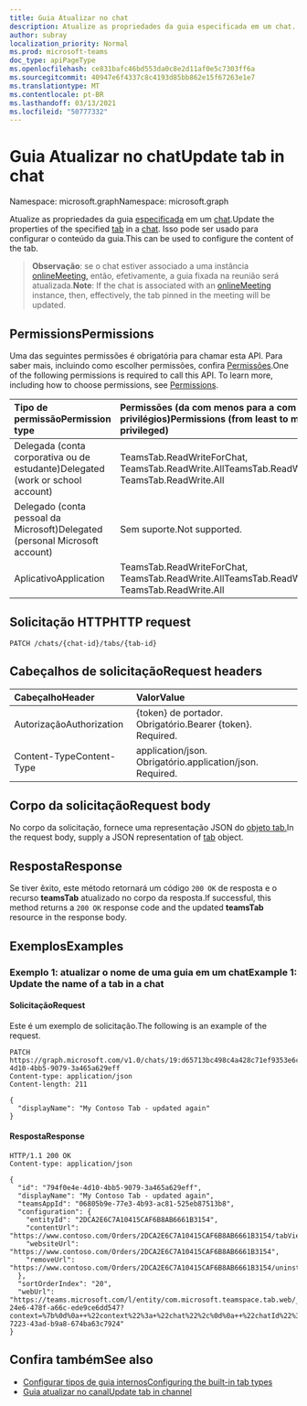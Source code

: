 ```yaml
---
title: Guia Atualizar no chat
description: Atualize as propriedades da guia especificada em um chat.
author: subray
localization_priority: Normal
ms.prod: microsoft-teams
doc_type: apiPageType
ms.openlocfilehash: ce831bafc46bd553da0c8e2d11af0e5c7303ff6a
ms.sourcegitcommit: 40947e6f4337c8c4193d85bb862e15f67263e1e7
ms.translationtype: MT
ms.contentlocale: pt-BR
ms.lasthandoff: 03/13/2021
ms.locfileid: "50777332"
---
```

# <a name="update-tab-in-chat"></a><span data-ttu-id="df402-103">Guia Atualizar no chat</span><span class="sxs-lookup"><span data-stu-id="df402-103">Update tab in chat</span></span>

<span data-ttu-id="df402-104">Namespace: microsoft.graph</span><span class="sxs-lookup"><span data-stu-id="df402-104">Namespace: microsoft.graph</span></span>

<span data-ttu-id="df402-105">Atualize as propriedades da guia [especificada](../resources/teamstab.md) em um [chat](../resources/chat.md).</span><span class="sxs-lookup"><span data-stu-id="df402-105">Update the properties of the specified [tab](../resources/teamstab.md) in a [chat](../resources/chat.md).</span></span> <span data-ttu-id="df402-106">Isso pode ser usado para configurar o conteúdo da guia.</span><span class="sxs-lookup"><span data-stu-id="df402-106">This can be used to configure the content of the tab.</span></span>

> <span data-ttu-id="df402-107">**Observação**: se o chat estiver associado a uma instância [onlineMeeting,](../resources/onlinemeeting.md) então, efetivamente, a guia fixada na reunião será atualizada.</span><span class="sxs-lookup"><span data-stu-id="df402-107">**Note**: If the chat is associated with an [onlineMeeting](../resources/onlinemeeting.md) instance, then, effectively, the tab pinned in the meeting will be updated.</span></span>

## <a name="permissions"></a><span data-ttu-id="df402-108">Permissions</span><span class="sxs-lookup"><span data-stu-id="df402-108">Permissions</span></span>
<span data-ttu-id="df402-p102">Uma das seguintes permissões é obrigatória para chamar esta API. Para saber mais, incluindo como escolher permissões, confira [Permissões](/graph/permissions-reference).</span><span class="sxs-lookup"><span data-stu-id="df402-p102">One of the following permissions is required to call this API. To learn more, including how to choose permissions, see [Permissions](/graph/permissions-reference).</span></span>


|<span data-ttu-id="df402-111">Tipo de permissão</span><span class="sxs-lookup"><span data-stu-id="df402-111">Permission type</span></span>      | <span data-ttu-id="df402-112">Permissões (da com menos para a com mais privilégios)</span><span class="sxs-lookup"><span data-stu-id="df402-112">Permissions (from least to most privileged)</span></span>              |
|:--------------------|:---------------------------------------------------------|
|<span data-ttu-id="df402-113">Delegada (conta corporativa ou de estudante)</span><span class="sxs-lookup"><span data-stu-id="df402-113">Delegated (work or school account)</span></span> | <span data-ttu-id="df402-114">TeamsTab.ReadWriteForChat, TeamsTab.ReadWrite.All</span><span class="sxs-lookup"><span data-stu-id="df402-114">TeamsTab.ReadWriteForChat, TeamsTab.ReadWrite.All</span></span> |
|<span data-ttu-id="df402-115">Delegado (conta pessoal da Microsoft)</span><span class="sxs-lookup"><span data-stu-id="df402-115">Delegated (personal Microsoft account)</span></span> | <span data-ttu-id="df402-116">Sem suporte.</span><span class="sxs-lookup"><span data-stu-id="df402-116">Not supported.</span></span>    |
|<span data-ttu-id="df402-117">Aplicativo</span><span class="sxs-lookup"><span data-stu-id="df402-117">Application</span></span> | <span data-ttu-id="df402-118">TeamsTab.ReadWriteForChat, TeamsTab.ReadWrite.All</span><span class="sxs-lookup"><span data-stu-id="df402-118">TeamsTab.ReadWriteForChat, TeamsTab.ReadWrite.All</span></span> |


## <a name="http-request"></a><span data-ttu-id="df402-119">Solicitação HTTP</span><span class="sxs-lookup"><span data-stu-id="df402-119">HTTP request</span></span>

<!-- {
  "blockType": "ignored"
}
-->
```http
PATCH /chats/{chat-id}/tabs/{tab-id}
```

## <a name="request-headers"></a><span data-ttu-id="df402-120">Cabeçalhos de solicitação</span><span class="sxs-lookup"><span data-stu-id="df402-120">Request headers</span></span>
| <span data-ttu-id="df402-121">Cabeçalho</span><span class="sxs-lookup"><span data-stu-id="df402-121">Header</span></span>       | <span data-ttu-id="df402-122">Valor</span><span class="sxs-lookup"><span data-stu-id="df402-122">Value</span></span> |
|:---------------|:--------|
| <span data-ttu-id="df402-123">Autorização</span><span class="sxs-lookup"><span data-stu-id="df402-123">Authorization</span></span>  | <span data-ttu-id="df402-p103">{token} de portador. Obrigatório.</span><span class="sxs-lookup"><span data-stu-id="df402-p103">Bearer {token}. Required.</span></span>  |
| <span data-ttu-id="df402-126">Content-Type</span><span class="sxs-lookup"><span data-stu-id="df402-126">Content-Type</span></span>  | <span data-ttu-id="df402-p104">application/json. Obrigatório.</span><span class="sxs-lookup"><span data-stu-id="df402-p104">application/json. Required.</span></span>  |

## <a name="request-body"></a><span data-ttu-id="df402-129">Corpo da solicitação</span><span class="sxs-lookup"><span data-stu-id="df402-129">Request body</span></span>
<span data-ttu-id="df402-130">No corpo da solicitação, fornece uma representação JSON do [objeto tab.](../resources/teamstab.md)</span><span class="sxs-lookup"><span data-stu-id="df402-130">In the request body, supply a JSON representation of [tab](../resources/teamstab.md) object.</span></span>

## <a name="response"></a><span data-ttu-id="df402-131">Resposta</span><span class="sxs-lookup"><span data-stu-id="df402-131">Response</span></span>

<span data-ttu-id="df402-132">Se tiver êxito, este método retornará um código `200 OK` de resposta e o recurso **teamsTab** atualizado no corpo da resposta.</span><span class="sxs-lookup"><span data-stu-id="df402-132">If successful, this method returns a `200 OK` response code and the updated **teamsTab** resource in the response body.</span></span>

## <a name="examples"></a><span data-ttu-id="df402-133">Exemplos</span><span class="sxs-lookup"><span data-stu-id="df402-133">Examples</span></span>
### <a name="example-1-update-the-name-of-a-tab-in-a-chat"></a><span data-ttu-id="df402-134">Exemplo 1: atualizar o nome de uma guia em um chat</span><span class="sxs-lookup"><span data-stu-id="df402-134">Example 1: Update the name of a tab in a chat</span></span>

#### <a name="request"></a><span data-ttu-id="df402-135">Solicitação</span><span class="sxs-lookup"><span data-stu-id="df402-135">Request</span></span>
<span data-ttu-id="df402-136">Este é um exemplo de solicitação.</span><span class="sxs-lookup"><span data-stu-id="df402-136">The following is an example of the request.</span></span>

<!-- {
  "blockType": "request",
  "name": "update_tabs_in_chat"
}-->
```http
PATCH https://graph.microsoft.com/v1.0/chats/19:d65713bc498c4a428c71ef9353e6ce20@thread.v2/tabs/794f0e4e-4d10-4bb5-9079-3a465a629eff
Content-type: application/json
Content-length: 211

{
  "displayName": "My Contoso Tab - updated again"
}
```


#### <a name="response"></a><span data-ttu-id="df402-137">Resposta</span><span class="sxs-lookup"><span data-stu-id="df402-137">Response</span></span>

<!-- {
  "blockType": "response",
  "truncated": true,
  "@odata.type": "microsoft.graph.teamsTab"
}
-->

```http
HTTP/1.1 200 OK
Content-type: application/json

{
  "id": "794f0e4e-4d10-4bb5-9079-3a465a629eff",
  "displayName": "My Contoso Tab - updated again",
  "teamsAppId": "06805b9e-77e3-4b93-ac81-525eb87513b8",
  "configuration": {
    "entityId": "2DCA2E6C7A10415CAF6B8AB6661B3154",
    "contentUrl": "https://www.contoso.com/Orders/2DCA2E6C7A10415CAF6B8AB6661B3154/tabView",
    "websiteUrl": "https://www.contoso.com/Orders/2DCA2E6C7A10415CAF6B8AB6661B3154",
    "removeUrl": "https://www.contoso.com/Orders/2DCA2E6C7A10415CAF6B8AB6661B3154/uninstallTab"
  },
  "sortOrderIndex": "20",
  "webUrl": "https://teams.microsoft.com/l/entity/com.microsoft.teamspace.tab.web/_djb2_msteams_prefix_193fe248-24e6-478f-a66c-ede9ce6dd547?context=%7b%0d%0a++%22context%22%3a+%22chat%22%2c%0d%0a++%22chatId%22%3a+%2219%3ad65713bc498c4a428c71ef9353e6ce20%40thread.v2%22%2c%0d%0a++%22subEntityId%22%3a+null%0d%0a%7d&tenantId=139d16b4-7223-43ad-b9a8-674ba63c7924"
}
```

## <a name="see-also"></a><span data-ttu-id="df402-138">Confira também</span><span class="sxs-lookup"><span data-stu-id="df402-138">See also</span></span>

- [<span data-ttu-id="df402-139">Configurar tipos de guia internos</span><span class="sxs-lookup"><span data-stu-id="df402-139">Configuring the built-in tab types</span></span>](/graph/teams-configuring-builtin-tabs)
- [<span data-ttu-id="df402-140">Guia atualizar no canal</span><span class="sxs-lookup"><span data-stu-id="df402-140">Update tab in channel</span></span>](channel-patch-tabs.md)

<!-- uuid: 8fcb5dbc-d5aa-4681-8e31-b001d5168d79
2015-10-25 14:57:30 UTC -->
<!--
{
  "type": "#page.annotation",
  "description": "Update tab in chat",
  "keywords": "",
  "section": "documentation",
  "tocPath": "",
  "suppressions": []
}
-->


